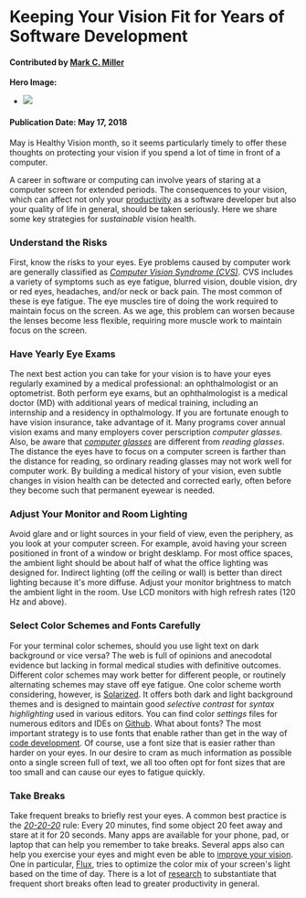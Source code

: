 # Keeping Your Vision Fit for Years of Software Development

#### Contributed by [Mark C. Miller](https://github.com/markcmiller86)

**Hero Image:**
 
- <img src='https://github.com/betterscientificsoftware/images/raw/master/Blog_EyestrainImage_Blue_1176_432_CE.png' />

#### Publication Date: May 17, 2018

May is Healthy Vision month, so it seems particularly timely to offer these thoughts on protecting your vision if you spend a lot of time in front of a computer.

A career in software or computing can involve years of staring at a computer screen for extended periods.
The consequences to your vision, which can affect not only your [productivity](http://www.allaboutvision.com/cvs/productivity.htm)
as a software developer but also your quality of life in general, should be taken seriously. Here we share some key strategies for
_sustainable_ vision health.

### Understand the Risks
First, know the risks to your eyes. Eye problems caused by computer work are generally
classified as [_Computer Vision Syndrome (CVS)_](https://en.wikipedia.org/wiki/Computer_vision_syndrome).
CVS includes a variety of symptoms such as eye fatigue,
blurred vision, double vision, dry or red eyes, headaches, and/or neck or back pain. The most common of
these is eye fatigue. The eye muscles tire of doing the work required to maintain focus on the screen. As we age,
this problem can worsen because the lenses become less flexible, requiring more muscle work to maintain focus on
the screen.

### Have Yearly Eye Exams
The next best action you can take for your vision is to have your eyes regularly examined by a medical
professional: an ophthalmologist or an optometrist. Both perform eye exams, but an ophthalmologist is a
medical doctor (MD) with additional years of medical training, including an internship and a residency in
opthalmology. If you are fortunate enough to have vision insurance, take advantage of it.
Many programs cover annual vision exams and many employers cover perscription _computer glasses_. Also, be aware that
[_computer glasses_](http://lifehacker.com/5980509/do-computer-glasses-really-work)
are different from _reading glasses_. The distance the eyes have to focus on a computer screen is farther than the
distance for reading, so ordinary reading glasses may not work well for computer work.
By building a medical history of your vision, even subtle changes in vision health can be detected and corrected
early, often before they become such that permanent eyewear is needed.

### Adjust Your Monitor and Room Lighting
Avoid glare and or light sources in your field of view, even the periphery, as you look at your computer screen. For
example, avoid having your screen positioned in front of a window or bright desklamp. For most office spaces, the ambient
light should be about half of what the office lighting was designed for. Indirect lighting (off the ceiling or wall) is better than
direct lighting because it's more diffuse. Adjust your monitor brightness to match the ambient
light in the room. Use LCD monitors with high refresh rates (120 Hz and above).

### Select Color Schemes and Fonts Carefully
For your terminal color schemes, should you use light text on dark background or vice versa? The web is full of opinions
and anecodotal evidence but lacking in formal medical studies with definitive outcomes. Different color
schemes may work better for different people, or routinely alternating schemes may stave off eye fatigue.
One color scheme worth considering, however, is [Solarized](http://ethanschoonover.com/solarized). It offers both dark and light background themes and is designed to maintain good _selective contrast_ for _syntax highlighting_ used in various editors. You
can find color _settings_ files for numerous editors and IDEs on [Github](https://github.com/altercation/solarized).
What about fonts? The most important strategy is to use fonts that enable rather than get in the way of [code development](https://spin.atomicobject.com/2016/07/11/programming-fonts). Of course, use a font size that is easier rather than harder
on your eyes. In our desire to cram as much information as possible onto a single screen full of text, we all too often opt
for font sizes that are too small and can cause our eyes to fatigue quickly.

### Take Breaks
Take frequent breaks to briefly rest your eyes. A common best practice is the [_20-20-20_](https://www.labnol.org/software/computer-eye-exercise/14069/) rule: Every 20 minutes, find some object 20 feet away and stare at it for 20 seconds. Many apps are available for your phone, pad, or laptop that can help you remember to take breaks. Several apps also can help you exercise your eyes and might even be able to [improve your vision](http://www.iflscience.com/brain/apps-can-improve-your-vision/). One in particular, [Flux](https://justgetflux.com), tries to optimize the color mix of your screen's light based on the time of day. There is a lot of [research](https://www.scientificamerican.com/article/mental-downtime/) to substantiate that frequent short breaks often lead to greater productivity in general.

<!---
Publish: Yes
Categories: skills
Topics: personal productivity and sustainability
Tags: bssw-article
Level: 2
Prerequisites: defaults
Aggregate: none
--->
